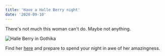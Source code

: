 ```yaml
---
title: 'Have a Halle Berry night'
date: '2020-09-10'
---
```


There's not much this woman can't do. Maybe not anything.

![Halle Berry in Gothika](https://i.ibb.co/Q6KJJvH/Stereotype-Star-Gothika-Halle-Berry.jpg)

Find her [here](https://amzn.to/3btWmJb) and prepare to spend your night in awe of her amazingness.

